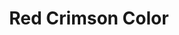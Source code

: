 ---
layout: post
title: Red Crimson Color
permalink: /addons/compliance32x/Red%20Crimson%20Color
comments: true
comments-id: RedCrimsonColor
header-img: compliance32x/addons/Crimson Red.jpg

long_text: Change the color of crimson wood to red instead of purple.

authors:
  - Cubihead
  - EachMenderKhai (Add-on cover image)

download:
  - 1.17 Java:
    - https://github.com/Compliance-Addons/Addons/raw/master/32x/RedCrimsonColor/Red_Crimson_Color_Java_C32x.zip
  - 1.17 Bedrock:
    - https://github.com/Compliance-Addons/Addons/raw/master/32x/RedCrimsonColor/Red_Crimson_Color_Bedrock_C32x.zip
---
